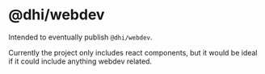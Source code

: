 # @dhi/webdev

Intended to eventually publish `@dhi/webdev`.

Currently the project only includes react components, but it would be ideal if it could include anything webdev related.